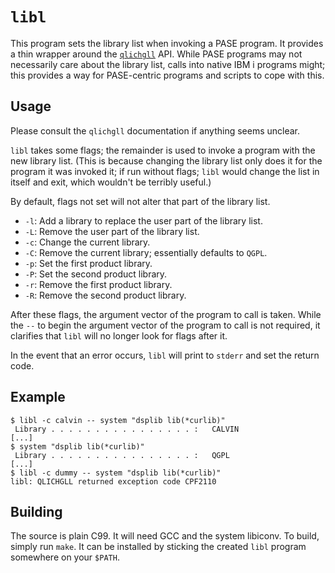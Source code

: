 # `libl`

This program sets the library list when invoking a PASE program. It provides
a thin wrapper around the [`qlichgll`][qlichgll] API. While PASE programs may
not necessarily care about the library list, calls into native IBM i programs
might; this provides a way for PASE-centric programs and scripts to cope with
this.

## Usage

Please consult the `qlichgll` documentation if anything seems unclear.

`libl` takes some flags; the remainder is used to invoke a program with the
new library list. (This is because changing the library list only does it
for the program it was invoked it; if run without flags; `libl` would change
the list in itself and exit, which wouldn't be terribly useful.)

By default, flags not set will not alter that part of the library list.

* `-l`: Add a library to replace the user part of the library list.
* `-L`: Remove the user part of the library list.
* `-c`: Change the current library.
* `-C`: Remove the current library; essentially defaults to `QGPL`.
* `-p`: Set the first product library.
* `-P`: Set the second product library.
* `-r`: Remove the first product library.
* `-R`: Remove the second product library.

After these flags, the argument vector of the program to call is taken. While
the `--` to begin the argument vector of the program to call is not required,
it clarifies that `libl` will no longer look for flags after it.

In the event that an error occurs, `libl` will print to `stderr` and set the
return code.

## Example

```
$ libl -c calvin -- system "dsplib lib(*curlib)"
 Library . . . . . . . . . . . . . . . . :   CALVIN
[...]
$ system "dsplib lib(*curlib)"
 Library . . . . . . . . . . . . . . . . :   QGPL
[...]
$ libl -c dummy -- system "dsplib lib(*curlib)"
libl: QLICHGLL returned exception code CPF2110
```

## Building

The source is plain C99. It will need GCC and the system libiconv. To build,
simply run `make`. It can be installed by sticking the created `libl` program
somewhere on your `$PATH`.

[qlichgll]: https://www.ibm.com/support/knowledgecenter/ssw_ibm_i_71/apis/qlichgll.htm "QLICHGLL API"
